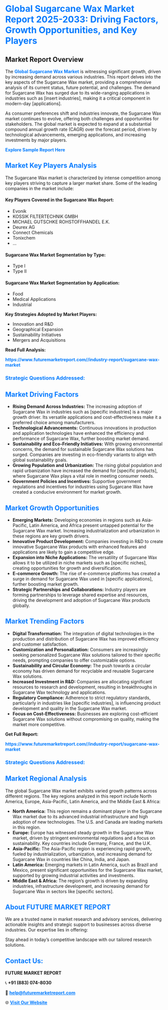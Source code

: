 <h1 style="color: #007BFF;">Global Sugarcane Wax Market Report 2025-2033: Driving Factors, Growth Opportunities, and Key Players</h1>

<section id="overview">
<h2>Market Report Overview</h2>
<p>The <a href="https://www.futuremarketreport.com//industry-report/sugarcane-wax-market" style="color: #007BFF; text-decoration: none;"><strong>Global Sugarcane Wax Market</strong></a> is witnessing significant growth, driven by increasing demand across various industries. This report delves into the key aspects of the Sugarcane Wax market, providing a comprehensive analysis of its current status, future potential, and challenges. The demand for Sugarcane Wax has surged due to its wide-ranging applications in industries such as [insert industries], making it a critical component in modern-day [applications].</p>
<p>As consumer preferences shift and industries innovate, the Sugarcane Wax market continues to evolve, offering both challenges and opportunities for stakeholders. The global market is expected to expand at a substantial compound annual growth rate (CAGR) over the forecast period, driven by technological advancements, emerging applications, and increasing investments by major players.</p>
</section>

<section id="overview">
<p><a href="https://www.futuremarketreport.com//request-sample/reportId=91103" style="color: #007BFF; text-decoration: none;"><strong>Explore Sample Report Here</strong></a></p>
</section>

<section id="key-players">
<h2 style="color: #007BFF;">Market Key Players Analysis</h2>
<p>The Sugarcane Wax market is characterized by intense competition among key players striving to capture a larger market share. Some of the leading companies in the market include:</p>
<h4>Key Players Covered in the Sugarcane Wax Report:</h4>
<ul><li>Evonik</li><li>KOSSIK FILTERTECHNIK GMBH</li><li>MICHAEL GUTSCHKE ROHSTOFFHANDEL E.K.</li><li>Deurex AG</li><li>Connect Chemicals</li><li>Tonixchem</li><li>...</li></ul>
<h4>Sugarcane Wax Market Segmentation by Type:</h4>
<ul><li>Type I</li><li>Type II</li></ul>

<h4>Sugarcane Wax Market Segmentation by Application:</h4>
<ul><li>Food</li><li>Medical Applications</li><li>Industrial</li></ul>
<p><strong>Key Strategies Adopted by Market Players:</strong></p>
<ul>
<li>Innovation and R&D</li>
<li>Geographical Expansion</li>
<li>Sustainability Initiatives</li>
<li>Mergers and Acquisitions</li>
</ul>
</section>

<section>
<p><strong>Read Full Analysis: </strong></p><a href="https://www.futuremarketreport.com//industry-report/sugarcane-wax-market" style="color: #007BFF; text-decoration: none;"><strong>https://www.futuremarketreport.com//industry-report/sugarcane-wax-market</strong></a>
<h3 style="color: #007BFF;">Strategic Questions Addressed:</h3>
</section>

<section id="driving-factors">
<h2 style="color: #007BFF;">Market Driving Factors</h2>
<ul>
<li><strong>Rising Demand Across Industries:</strong> The increasing adoption of Sugarcane Wax in industries such as [specific industries] is a major growth driver. Its versatile applications and cost-effectiveness make it a preferred choice among manufacturers.</li>
<li><strong>Technological Advancements:</strong> Continuous innovations in production and application technologies have enhanced the efficiency and performance of Sugarcane Wax, further boosting market demand.</li>
<li><strong>Sustainability and Eco-Friendly Initiatives:</strong> With growing environmental concerns, the demand for sustainable Sugarcane Wax solutions has surged. Companies are investing in eco-friendly variants to align with global sustainability goals.</li>
<li><strong>Growing Population and Urbanization:</strong> The rising global population and rapid urbanization have increased the demand for [specific products], where Sugarcane Wax plays a vital role in meeting consumer needs.</li>
<li><strong>Government Policies and Incentives:</strong> Supportive government regulations and incentives for industries using Sugarcane Wax have created a conducive environment for market growth.</li>
</ul>
</section>

<section id="growth-opportunities">
<h2 style="color: #007BFF;">Market Growth Opportunities</h2>
<ul>
<li><strong>Emerging Markets:</strong> Developing economies in regions such as Asia-Pacific, Latin America, and Africa present untapped potential for the Sugarcane Wax market. Increasing industrialization and urbanization in these regions are key growth drivers.</li>
<li><strong>Innovative Product Development:</strong> Companies investing in R&D to create innovative Sugarcane Wax products with enhanced features and applications are likely to gain a competitive edge.</li>
<li><strong>Expansion into Niche Applications:</strong> The versatility of Sugarcane Wax allows it to be utilized in niche markets such as [specific niches], creating opportunities for growth and diversification.</li>
<li><strong>E-commerce Growth:</strong> The rise of e-commerce platforms has created a surge in demand for Sugarcane Wax used in [specific applications], further boosting market growth.</li>
<li><strong>Strategic Partnerships and Collaborations:</strong> Industry players are forming partnerships to leverage shared expertise and resources, driving the development and adoption of Sugarcane Wax products globally.</li>
</ul>
</section>

<section id="trending-factors">
<h2 style="color: #007BFF;">Market Trending Factors</h2>
<ul>
<li><strong>Digital Transformation:</strong> The integration of digital technologies in the production and distribution of Sugarcane Wax has improved efficiency and customer satisfaction.</li>
<li><strong>Customization and Personalization:</strong> Consumers are increasingly seeking personalized Sugarcane Wax solutions tailored to their specific needs, prompting companies to offer customizable options.</li>
<li><strong>Sustainability and Circular Economy:</strong> The push towards a circular economy has driven demand for recyclable and reusable Sugarcane Wax solutions.</li>
<li><strong>Increased Investment in R&D:</strong> Companies are allocating significant resources to research and development, resulting in breakthroughs in Sugarcane Wax technology and applications.</li>
<li><strong>Regulatory Compliance:</strong> Adherence to strict regulatory standards, particularly in industries like [specific industries], is influencing product development and quality in the Sugarcane Wax market.</li>
<li><strong>Focus on Cost-Effectiveness:</strong> Businesses are exploring cost-efficient Sugarcane Wax solutions without compromising on quality, making the market more competitive.</li>
</ul>
</section>

<section>
<p><strong>Get Full Report: </strong></p><a href="https://www.futuremarketreport.com//industry-report/sugarcane-wax-market" style="color: #007BFF; text-decoration: none;"><strong>https://www.futuremarketreport.com//industry-report/sugarcane-wax-market</strong></a>
<h3 style="color: #007BFF;">Strategic Questions Addressed:</h3>
</section>


<section id="regional-analysis">
<h2 style="color: #007BFF;">Market Regional Analysis</h2>
<p>The global Sugarcane Wax market exhibits varied growth patterns across different regions. The key regions analyzed in this report include North America, Europe, Asia-Pacific, Latin America, and the Middle East & Africa:</p>
<ul>
<li><strong>North America:</strong> This region remains a dominant player in the Sugarcane Wax market due to its advanced industrial infrastructure and high adoption of new technologies. The U.S. and Canada are leading markets in this region.</li>
<li><strong>Europe:</strong> Europe has witnessed steady growth in the Sugarcane Wax market, driven by stringent environmental regulations and a focus on sustainability. Key countries include Germany, France, and the U.K.</li>
<li><strong>Asia-Pacific:</strong> The Asia-Pacific region is experiencing rapid growth, fueled by industrialization, urbanization, and increasing demand for Sugarcane Wax in countries like China, India, and Japan.</li>
<li><strong>Latin America:</strong> Emerging markets in Latin America, such as Brazil and Mexico, present significant opportunities for the Sugarcane Wax market, supported by growing industrial activities and investments.</li>
<li><strong>Middle East & Africa:</strong> The region’s growth is driven by expanding industries, infrastructure development, and increasing demand for Sugarcane Wax in sectors like [specific sectors].</li>
</ul>
</section>

<footer>
<h2 style="color: #007BFF;">About FUTURE MARKET REPORT</h2>
<p>We are a trusted name in market research and advisory services, delivering actionable insights and strategic support to businesses across diverse industries. Our expertise lies in offering:</p>

<p>Stay ahead in today’s competitive landscape with our tailored research solutions.</p>

<h2 style="color: #007BFF;">Contact Us:</h2>
<p><strong>FUTURE MARKET REPORT</strong></p>
<p>📞 <strong>+91 (883) 074-8030</strong></p>
<p>📧 <strong><a href="mailto:help@futuremarketreport.com" style="color: #007BFF;">help@futuremarketreport.com</a></strong></p>
<p>🌐 <strong><a href="https://www.futuremarketreport.com/" style="color: #007BFF;">Visit Our Website</a></strong></p>
</footer>